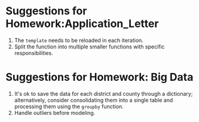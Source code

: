 # Suggestions for Homework:Application_Letter

1. The `template` needs to be reloaded in each iteration.
2. Split the function into multiple smaller functions with specific responsibilities.

# Suggestions for Homework: Big Data

1. It's ok to save the data for each district and county through a dictionary; alternatively, consider consolidating them into a single table and processing them using the `groupby` function.
2. Handle outliers before modeling.